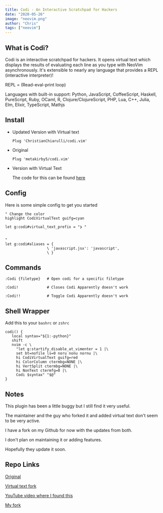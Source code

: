 ```yaml
---
title: Codi - An Interactive Scratchpad for Hackers
date: "2020-05-26"
image: "neovim.png"
author: "Chris"
tags: ["neovim"]
---
```


## What is Codi?

Codi is an interactive scratchpad for hackers. It opens virtual text which displays the results of evaluating each line as you type with NeoVim asynchronously. It's extensible to nearly any language that provides a REPL (interactive interpreter)!

REPL = (Read-eval-print loop)

Languages with built-in support: Python, JavaScript, CoffeeScript, Haskell, PureScript, Ruby, OCaml, R, Clojure/ClojureScript, PHP, Lua, C++, Julia, Elm, Elixir, TypeScript, Mathjs

## Install

- Updated Version with Virtual text

  ```
  Plug 'ChristianChiarulli/codi.vim'
  ```

- Original

  ```
  Plug 'metakirby5/codi.vim'
  ```

- Version with Virtual Text

  The code for this can be found [here](https://github.com/Pablo1107/codi.vim/tree/nvim-virtual-text)

## Config

Here is some simple config to get you started

```
" Change the color
highlight CodiVirtualText guifg=cyan

let g:codi#virtual_text_prefix = "❯ "


"
let g:codi#aliases = {
                   \ 'javascript.jsx': 'javascript',
                   \ }
```

## Commands

```
:Codi {filetype}   # Open codi for a specific filetype

:Codi!             # Closes Codi Apparently doesn't work

:Codi!!            # Toggle Codi Apparently doesn't work
```

## Shell Wrapper

Add this to your `bashrc` or `zshrc`

```
codi() {
   local syntax="${1:-python}"
   shift
   nvim -c \
     "let g:startify_disable_at_vimenter = 1 |\
     set bt=nofile ls=0 noru nonu nornu |\
     hi CodiVirtualText guifg=red
     hi ColorColumn ctermbg=NONE |\
     hi VertSplit ctermbg=NONE |\
     hi NonText ctermfg=0 |\
     Codi $syntax" "$@"
}
```

## Notes

This plugin has been a little buggy but I still find it very useful.

The maintainer and the guy who forked it and added virtual text don't seem to be very active.

I have a fork on my Github for now with the updates from both.

I don't plan on maintaining it or adding features.

Hopefully they update it soon.

## Repo Links

[Original](https://github.com/Pablo1107/codi.vim/tree/nvim-virtual-text)

[Virtual text fork](https://github.com/Pablo1107/codi.vim/tree/nvim-virtual-text)

[YouTube video where I found this](https://www.youtube.com/watch?v=iGrUvcQyfhc)

[My fork](https://github.com/ChristianChiarulli/codi.vim)
